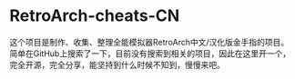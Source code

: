 # RetroArch-cheats-CN
这个项目是制作、收集、整理全能模拟器RetroArch中文/汉化版金手指的项目。
简单在GitHub上搜索了一下，目前没有搜索到相关的项目，因此在这里开一个，完全开源，完全分享，能坚持到什么时候不知到，慢慢来吧。
